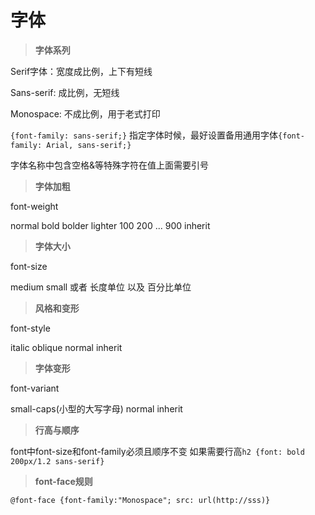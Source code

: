 字体
===

>**字体系列**

Serif字体：宽度成比例，上下有短线

Sans-serif: 成比例，无短线

Monospace: 不成比例，用于老式打印

```{font-family: sans-serif;}```
指定字体时候，最好设置备用通用字体```{font-family: Arial, sans-serif;}```

字体名称中包含空格&等特殊字符在值上面需要引号

>**字体加粗**

font-weight

normal bold bolder lighter 100 200 ... 900 inherit

>**字体大小**

font-size

medium small 或者 长度单位 以及 百分比单位

>**风格和变形**

font-style

italic oblique normal inherit


>**字体变形**

font-variant

small-caps(小型的大写字母) normal inherit

>**行高与顺序**

font中font-size和font-family必须且顺序不变
如果需要行高```h2 {font: bold 200px/1.2 sans-serif}```

>**font-face规则**

```@font-face {font-family:"Monospace"; src: url(http://sss)}```